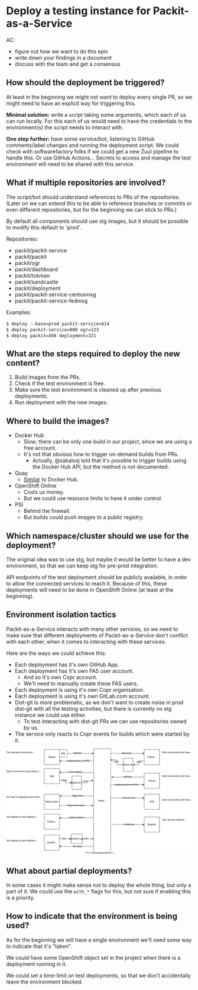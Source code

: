 # Deploy a testing instance for Packit-as-a-Service

AC:

- figure out how we want to do this epic
- write down your findings in a document
- discuss with the team and get a consensus

## How should the deployment be triggered?

At least in the beginning we might not want to deploy every single PR, so we
might need to have an explicit way for triggering this.

**Minimal solution:** write a script taking some arguments, which each of us
can run locally. For this each of us would need to have the credentials to the
environment(s) the script needs to interact with.

**One step further:** have some service/bot, listening to GitHub
comments/label changes and running the deployment script. We could check with
softwarefactory folks if we could get a new Zuul pipeline to handle this. Or
use GitHub Actions... Secrets to access and manage the test environment will
need to be shared with this service.

## What if multiple repositories are involved?

The script/bot should understand references to PRs of the repositories. (Later
on we can extend this to be able to reference branches or commits or even
different repositories, but for the beginning we can stick to PRs.)

By default all components should use stg images, but it should be possible to
modify this default to 'prod'.

Repositories:

- packit/packit-service
- packit/packit
- packit/ogr
- packit/dashboard
- packit/tokman
- packit/sandcastle
- packit/deployment
- packit/packit-service-centosmsg
- packit/packit-service-fedmsg

Examples:

```
$ deploy --base=prod packit-service=614
$ deploy packit-service=800 ogr=123
$ deploy packit=456 deployment=321
```

## What are the steps required to deploy the new content?

1. Build images from the PRs.
2. Check if the test environment is free.
3. Make sure the test environment is cleaned up after previous deployments.
4. Run deployment with the new images.

## Where to build the images?

- Docker Hub
  - Slow; there can be only one build in our project, since we are using a
    free account.
  - It's not that obvious how to trigger on-demand builds from PRs.
    - Actually, @sakalosj told that it's possible to trigger builds using the
      Docker Hub API, but the method is not documented.
- Quay
  - [Similar](http://docs.quay.io/guides/custom-trigger.html) to Docker Hub.
- OpenShift Online
  - Costs us money.
  - But we could use resource limits to have it under control.
- PSI
  - Behind the firewall.
  - But builds could push images to a public registry.

## Which namespace/cluster should we use for the deployment?

The original idea was to use stg, but maybe it would be better to have a dev
environment, so that we can keep stg for pre-prod integration.

API endpoints of the test deployment should be publicly available, in order to
allow the connected services to reach it. Because of this, these deployments
will need to be done in OpenShift Online (at least at the beginning).

## Environment isolation tactics

Packit-as-a-Service interacts with many other services, so we need to make
sure that different deployments of Packit-as-a-Service don't conflict with
each other, when it comes to interacting with these services.

Here are the ways we could achieve this:

- Each deployment has it's own GitHub App.
- Each deployment has it's own FAS user account.
  - And so it's own Copr account.
  - We'll need to manually create these FAS users.
- Each deployment is using it's own Copr organisation.
- Each deployment is using it's own GitLab.com account.
- Dist-git is more problematic, as we don't want to create noise in prod
  dist-git with all the testing activities, but there is currently no stg
  instance we could use either.
  - To test interacting with dist-git PRs we can use repositories owned by us.
- The service only reacts to Copr events for builds which were started by it.

![Environments](testing-prs.svg)

## What about partial deployments?

In some cases it might make sense not to deploy the whole thing, but only a
part of it. We could use the `with_*` flags for this, but not sure if enabling
this is a priority.

## How to indicate that the environment is being used?

As for the beginning we will have a single environment we'll need some way to
indicate that it's "taken".

We could have some OpenShift object set in the project when there is a
deployment running in it.

We could set a time-limit on test deployments, so that we don't accidentally
leave the environment blocked.
